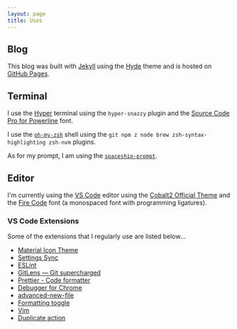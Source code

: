 ```yaml
---
layout: page
title: Uses
---
```


## Blog

This blog was built with [Jekyll](https://jekyllrb.com/) using the [Hyde](http://hyde.getpoole.com) theme and is hosted on [GitHub Pages](https://pages.github.com/).

## Terminal

I use the [Hyper](https://hyper.is/) terminal using the `hyper-snazzy` plugin and the [Source Code Pro for Powerline](https://github.com/powerline/fonts/tree/master/SourceCodePro) font.

I use the [`oh-my-zsh`](https://github.com/robbyrussell/oh-my-zsh) shell using the `git npm z node brew zsh-syntax-highlighting zsh-nvm` plugins.

As for my prompt, I am using the [`spaceship-prompt`](https://github.com/denysdovhan/spaceship-prompt).

## Editor

I'm currently using the [VS Code](https://code.visualstudio.com/) editor using the [Cobalt2 Official Theme](https://marketplace.visualstudio.com/items?itemName=wesbos.theme-cobalt2) and the [Fire Code](https://github.com/tonsky/FiraCode) font (a monospaced font with programming ligatures).

### VS Code Extensions

Some of the extensions that I regularly use are listed below...

* [Material Icon Theme](https://marketplace.visualstudio.com/items?itemName=PKief.material-icon-theme)
* [Settings Sync](https://marketplace.visualstudio.com/items?itemName=Shan.code-settings-sync) 
* [ESLint](https://marketplace.visualstudio.com/items?itemName=dbaeumer.vscode-eslint)
* [GitLens — Git supercharged](https://marketplace.visualstudio.com/items?itemName=eamodio.gitlens)
* [Prettier - Code formatter](https://marketplace.visualstudio.com/items?itemName=esbenp.prettier-vscode)
* [Debugger for Chrome](https://marketplace.visualstudio.com/items?itemName=msjsdiag.debugger-for-chrome)
* [advanced-new-file](https://marketplace.visualstudio.com/items?itemName=patbenatar.advanced-new-file)
* [Formatting toggle](https://marketplace.visualstudio.com/items?itemName=tombonnike.vscode-status-bar-format-toggle)
* [Vim](https://marketplace.visualstudio.com/items?itemName=vscodevim.vim)
* [Duplicate action](https://marketplace.visualstudio.com/items?itemName=mrmlnc.vscode-duplicate)
